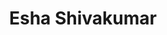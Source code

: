 ---
title: Esha Shivakumar # Here is your name to display on the website

first_name: Esha # Your first name
last_name: Shivakumar # Your last name
start_year: 2025 # The year you entered our lab, it is used to sort the display order

superuser: false # Is this the primary user of the site? Please use false for default

role: Undergraduate Research Intern in 2025 # Role/position display in your personal info page

# Organizations/Affiliations
organizations:
  - name: University of California, Los Angeles
    url: ''

# Short bio (displayed in user profile at end of posts)
bio: My research focuses on LLM safety and threat detection by understanding how models generate harmful or adversarial outputs.

interests:
  - AI/ML for Security and Privacy

education:
  courses:
    - course: Computer Science + Linguistics
      institution: University of California, Los Angeles
      year: 2024

# Social/Academic Networking
# For available icons, see: https://docs.hugoblox.com/getting-started/page-builder/#icons
#   For an email link, use "fas" icon pack, "envelope" icon, and a link in the
#   form "mailto:your-email@example.com" or "#contact" for contact widget.
social:
  - icon: envelope
    icon_pack: fas
    link: 'esha12@g.ucla.edu'
# Link to a PDF of your resume/CV from the About widget.
# To enable, copy your resume/CV to `static/files/cv.pdf` and uncomment the lines below.
# - icon: cv
#   icon_pack: ai
#   link: files/cv.pdf

# Enter email to display Gravatar (if Gravatar enabled in Config)
email: 'esha12@g.ucla.edu'

# Highlight the author in author lists? (true/false). Please use false for default
highlight_name: false

# Organizational groups that you belong to (for People widget)
#   Set this to `[]` or comment out if you are not using People widget.
user_groups:
  - Undergraduate Research Intern
---